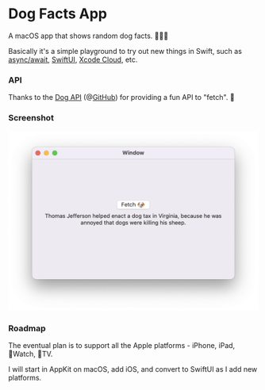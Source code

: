 # Dog Facts App
A macOS app that shows random dog facts. 🤷🏻‍♂️ 

Basically it's a simple playground to try out new things in Swift, such as [async/await](https://youtu.be/iGNxhCdRuSU), [SwiftUI](https://developer.apple.com/xcode/swiftui/), [Xcode Cloud](https://developer.apple.com/xcode-cloud/), etc.

### API

Thanks to the [Dog API](https://kinduff.github.io/dog-api/) (@[GitHub](https://github.com/kinduff/dog-api)) for providing a fun API to "fetch". 🐶

### Screenshot

![Dog Facts screenshot](dog-fact.png)

### Roadmap
The eventual plan is to support all the Apple platforms - iPhone, iPad, Watch, TV.

I will start in AppKit on macOS, add iOS, and convert to SwiftUI as I add new platforms.
